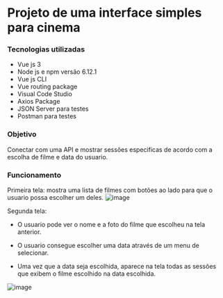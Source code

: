 # Projeto de uma interface simples para cinema

### Tecnologias utilizadas 
- Vue js 3
- Node js e npm versão 6.12.1
- Vue js CLI
- Vue routing package
- Visual Code Studio
- Axios Package
- JSON Server para testes
- Postman para testes

### Objetivo
Conectar com uma API e mostrar sessões especificas de acordo com a escolha de filme e data do usuario.

### Funcionamento
Primeira tela: mostra uma lista de filmes com botões ao lado para que o usuario possa escolher um deles.
![image](https://user-images.githubusercontent.com/93011560/224826329-61d4534a-1482-46ed-8c26-830a3edbe4e2.png)


Segunda tela:

- O usuario pode ver o nome e a foto do filme que escolheu na tela anterior.

- O usuario consegue escolher uma data através de um menu de selecionar.

- Uma vez que a data seja escolhida, aparece na tela todas as sessões que exibem o filme escolhido na data escolhida.

![image](https://user-images.githubusercontent.com/93011560/224827811-5f5a8f88-65f6-4f13-be44-ea9c084a746d.png)

